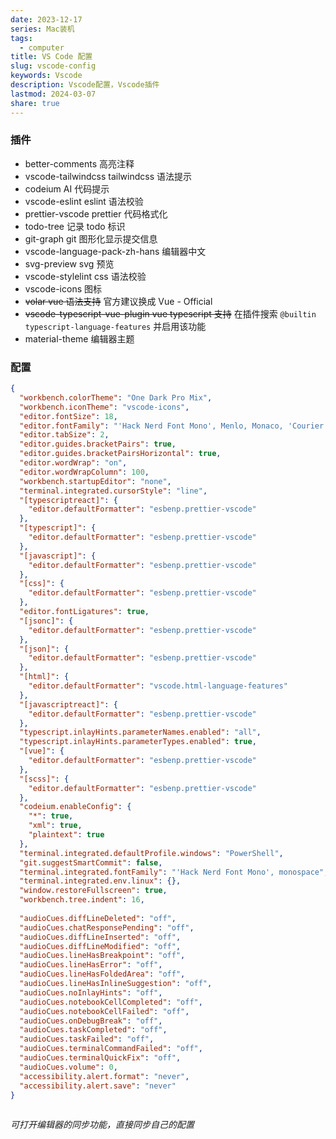 ```yaml
---  
date: 2023-12-17  
series: Mac装机  
tags:  
  - computer  
title: VS Code 配置  
slug: vscode-config  
keywords: Vscode  
description: Vscode配置，Vscode插件  
lastmod: 2024-03-07  
share: true  
---  
```

  
### 插件  
  
- better-comments 高亮注释  
- vscode-tailwindcss tailwindcss 语法提示  
- codeium AI 代码提示  
- vscode-eslint eslint 语法校验  
- prettier-vscode prettier 代码格式化  
- todo-tree 记录 todo 标识  
- git-graph git 图形化显示提交信息  
- vscode-language-pack-zh-hans 编辑器中文  
- svg-preview svg 预览  
- vscode-stylelint css 语法校验  
- vscode-icons 图标  
- ~~volar vue 语法支持~~ 官方建议换成 Vue - Official  
- ~~vscode-typescript-vue-plugin vue typescript 支持~~ 在插件搜索 `@builtin typescript-language-features` 并启用该功能  
- material-theme 编辑器主题  
  
### 配置  
  
```JSON  
{  
  "workbench.colorTheme": "One Dark Pro Mix",  
  "workbench.iconTheme": "vscode-icons",  
  "editor.fontSize": 18,  
  "editor.fontFamily": "'Hack Nerd Font Mono', Menlo, Monaco, 'Courier New', monospace",  
  "editor.tabSize": 2,  
  "editor.guides.bracketPairs": true,  
  "editor.guides.bracketPairsHorizontal": true,  
  "editor.wordWrap": "on",  
  "editor.wordWrapColumn": 100,  
  "workbench.startupEditor": "none",  
  "terminal.integrated.cursorStyle": "line",  
  "[typescriptreact]": {  
    "editor.defaultFormatter": "esbenp.prettier-vscode"  
  },  
  "[typescript]": {  
    "editor.defaultFormatter": "esbenp.prettier-vscode"  
  },  
  "[javascript]": {  
    "editor.defaultFormatter": "esbenp.prettier-vscode"  
  },  
  "[css]": {  
    "editor.defaultFormatter": "esbenp.prettier-vscode"  
  },  
  "editor.fontLigatures": true,  
  "[jsonc]": {  
    "editor.defaultFormatter": "esbenp.prettier-vscode"  
  },  
  "[json]": {  
    "editor.defaultFormatter": "esbenp.prettier-vscode"  
  },  
  "[html]": {  
    "editor.defaultFormatter": "vscode.html-language-features"  
  },  
  "[javascriptreact]": {  
    "editor.defaultFormatter": "esbenp.prettier-vscode"  
  },  
  "typescript.inlayHints.parameterNames.enabled": "all",  
  "typescript.inlayHints.parameterTypes.enabled": true,  
  "[vue]": {  
    "editor.defaultFormatter": "esbenp.prettier-vscode"  
  },  
  "[scss]": {  
    "editor.defaultFormatter": "esbenp.prettier-vscode"  
  },  
  "codeium.enableConfig": {  
    "*": true,  
    "xml": true,  
    "plaintext": true  
  },  
  "terminal.integrated.defaultProfile.windows": "PowerShell",  
  "git.suggestSmartCommit": false,  
  "terminal.integrated.fontFamily": "'Hack Nerd Font Mono', monospace",  
  "terminal.integrated.env.linux": {},  
  "window.restoreFullscreen": true,  
  "workbench.tree.indent": 16,  
    
  "audioCues.diffLineDeleted": "off",  
  "audioCues.chatResponsePending": "off",  
  "audioCues.diffLineInserted": "off",  
  "audioCues.diffLineModified": "off",  
  "audioCues.lineHasBreakpoint": "off",  
  "audioCues.lineHasError": "off",  
  "audioCues.lineHasFoldedArea": "off",  
  "audioCues.lineHasInlineSuggestion": "off",  
  "audioCues.noInlayHints": "off",  
  "audioCues.notebookCellCompleted": "off",  
  "audioCues.notebookCellFailed": "off",  
  "audioCues.onDebugBreak": "off",  
  "audioCues.taskCompleted": "off",  
  "audioCues.taskFailed": "off",  
  "audioCues.terminalCommandFailed": "off",  
  "audioCues.terminalQuickFix": "off",  
  "audioCues.volume": 0,  
  "accessibility.alert.format": "never",  
  "accessibility.alert.save": "never"  
}  
  
```  
  
*可打开编辑器的同步功能，直接同步自己的配置*  
